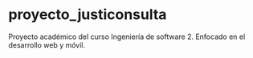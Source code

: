 # proyecto_justiconsulta
Proyecto académico del curso Ingeniería de software 2. Enfocado en el desarrollo web y móvil.
